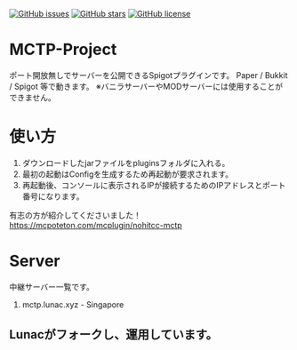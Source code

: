 [![GitHub issues](https://img.shields.io/github/issues/nohit-cc/MCTP-Project?style=for-the-badge)](https://github.com/nohit-cc/MCTP-Project/issues)
[![GitHub stars](https://img.shields.io/github/stars/nohit-cc/MCTP-Project?style=for-the-badge)](https://github.com/nohit-cc/MCTP-Project/stargazers)
[![GitHub license](https://img.shields.io/github/license/nohit-cc/MCTP-Project?style=for-the-badge)](https://github.com/nohit-cc/MCTP-Project)
# MCTP-Project
ポート開放無しでサーバーを公開できるSpigotプラグインです。
Paper / Bukkit / Spigot 等で動きます。
※バニラサーバーやMODサーバーには使用することができません。

# 使い方
1. ダウンロードしたjarファイルをpluginsフォルダに入れる。
2. 最初の起動はConfigを生成するため再起動が要求されます。
3. 再起動後、コンソールに表示されるIPが接続するためのIPアドレスとポート番号になります。

有志の方が紹介してくださいました！
https://mcpoteton.com/mcplugin/nohitcc-mctp

# Server
中継サーバー一覧です。
1. mctp.lunac.xyz - Singapore

## Lunacがフォークし、運用しています。
